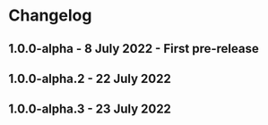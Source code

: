 # Changelog

## 1.0.0-alpha - 8 July 2022 - First pre-release

## 1.0.0-alpha.2 - 22 July 2022

## 1.0.0-alpha.3 - 23 July 2022
